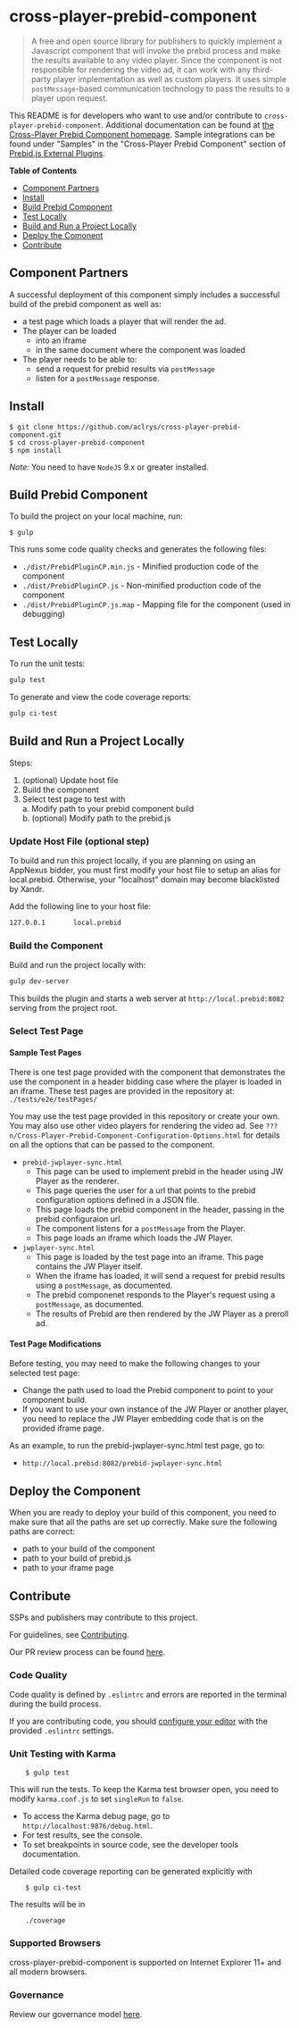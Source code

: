  # cross-player-prebid-component

> A free and open source library for publishers to quickly implement a Javascript component that will invoke the prebid process and make the results available to any video player.  Since the component is not responsible for rendering the video ad, it can work with any third-party player implementation as well as custom players.  It uses simple `postMessage`-based communication technology to pass the results to a player upon request.

This README is for developers who want to use and/or contribute to `cross-player-prebid-component`.
Additional documentation can be found at [the Cross-Player Prebid Component homepage](http://prebid.org/dev-docs/plugins/cross-player-prebid-component/About-Cross-Player-Prebid-Component.html).
Sample integrations can be found under "Samples" in the "Cross-Player Prebid Component" section of [Prebid.js External Plugins](http://prebid.org/dev-docs/plugins/).

**Table of Contents**

- [Component Partners](#Partners)
- [Install](#Install)
- [Build Prebid Component](#Build)
- [Test Locally](#Test)
- [Build and Run a Project Locally](#Run)
- [Deploy the Comonent](#Deploy)
- [Contribute](#Contribute)

<a name="Partners"></a>

## Component Partners

A successful deployment of this component simply includes a successful build of the prebid component as well as:
- a test page which loads a player that will render the ad.  
- The player can be loaded 
    - into an iframe
    - in the same document where the component was loaded
- The player needs to be able to:
    - send a request for prebid results via `postMessage`
    - listen for a `postMessage` response.

<a name="Install"></a>

## Install

    $ git clone https://github.com/aclrys/cross-player-prebid-component.git
    $ cd cross-player-prebid-component
    $ npm install

*Note:* You need to have `NodeJS` 9.x or greater installed.

<a name="Build"></a>

## Build Prebid Component

To build the project on your local machine, run:

    $ gulp

This runs some code quality checks and generates the following files:

-	`./dist/PrebidPluginCP.min.js` - Minified production code of the component
-	`./dist/PrebidPluginCP.js` - Non-minified production code of the component
-	`./dist/PrebidPluginCP.js.map` - Mapping file for the component (used in debugging)


<a name="Test"></a>

## Test Locally

To run the unit tests:

```bash
gulp test
```

To generate and view the code coverage reports:

```bash
gulp ci-test
```

<a name="Run"></a>

## Build and Run a Project Locally

Steps:

1. (optional) Update host file
2. Build the component
3. Select test page to test with  
    a. Modify path to your prebid component build  
    b. (optional) Modify path to the prebid.js

### Update Host File (optional step)

To build and run this project locally, if you are planning on using an AppNexus bidder, you must first modify your host file to setup an alias for local.prebid.  Otherwise, your "localhost" domain may become blacklisted by Xandr.

Add the following line to your host file:

```bash
127.0.0.1       local.prebid
```

### Build the Component

Build and run the project locally with:

```bash
gulp dev-server
```

This builds the plugin and starts a web server at `http://local.prebid:8082` serving from the project root.

### Select Test Page

#### Sample Test Pages

There is one test page provided with the component that demonstrates the use the component in a header bidding case where the player is loaded in an iframe. These test pages are provided in the repository at: `./tests/e2e/testPages/`

You may use the test page provided in this repository or create your own. You may also use other video players for rendering the video ad. See `???n/Cross-Player-Prebid-Component-Configuration-Options.html` for details on all the options that can be passed to the component.

- `prebid-jwplayer-sync.html`
    - This page can be used to implement prebid in the header using JW Player as the renderer.
    - This page queries the user for a url that points to the prebid configuration options defined in a JSON file.
    - This page loads the prebid component in the header, passing in the prebid configuraion url.  
    - The component listens for a `postMessage` from the Player.
    - This page loads an iframe which loads the JW Player.
- `jwplayer-sync.html`
    - This page is loaded by the test page into an iframe.  This page contains the JW Player itself.
    - When the iframe has loaded, it will send a request for prebid results using a `postMessage`, as documented.
    - The prebid componenet responds to the Player's request using a `postMessage`, as documented.
    - The results of Prebid are then rendered by the JW Player as a preroll ad.

#### Test Page Modifications

Before testing, you may need to make the following changes to your selected test page:

- Change the path used to load the Prebid component to point to your component build.
- If you want to use your own instance of the JW Player or another player, you need to replace the JW Player embedding code that is on the provided iframe page.

As an example, to run the prebid-jwplayer-sync.html test page, go to:

+ `http://local.prebid:8082/prebid-jwplayer-sync.html`


<a name="Deploy"></a>

## Deploy the Component

When you are ready to deploy your build of this component, you need to make sure that all the paths are set up correctly.
Make sure the following paths are correct:

- path to your build of the component
- path to your build of prebid.js
- path to your iframe page

<a name="Contribute"></a>

## Contribute

SSPs and publishers may contribute to this project.

For guidelines, see [Contributing](https://github.com/aclrys/prebid-js-plugin-brightcove/tree/master/CONTRIBUTING.md).

Our PR review process can be found [here](https://github.com/aclrys/prebid-js-plugin-brightcove/tree/master/PR_REVIEW.md).

### Code Quality

Code quality is defined by `.eslintrc` and errors are reported in the terminal during the build process.

If you are contributing code, you should [configure your editor](http://eslint.org/docs/user-guide/integrations#editors) with the provided `.eslintrc` settings.

### Unit Testing with Karma

        $ gulp test

This will run the tests. To keep the Karma test browser open, you need to modify `karma.conf.js` to set `singleRun` to `false`.

- To access the Karma debug page, go to `http://localhost:9876/debug.html`.
- For test results, see the console.
- To set breakpoints in source code, see the developer tools documentation.

Detailed code coverage reporting can be generated explicitly with

        $ gulp ci-test

The results will be in

        ./coverage


### Supported Browsers

cross-player-prebid-component is supported on Internet Explorer 11+ and all modern browsers.

### Governance
Review our governance model [here](https://github.com/aclrys/cross-player-prebid-component/tree/master/governance.md).
